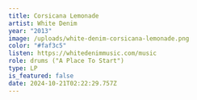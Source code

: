 ```yaml
---
title: Corsicana Lemonade
artist: White Denim
year: "2013"
image: /uploads/white-denim-corsicana-lemonade.png
color: "#faf3c5"
listen: https://whitedenimmusic.com/music
role: drums ("A Place To Start")
type: LP
is_featured: false
date: 2024-10-21T02:22:29.757Z
---
```


